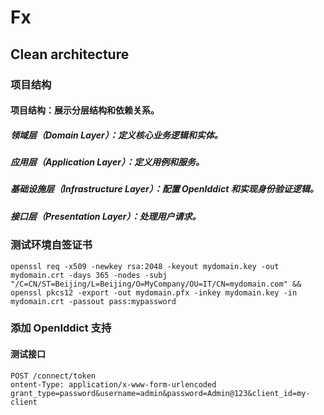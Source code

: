 # Fx

## Clean architecture

### 项目结构

#### 项目结构：展示分层结构和依赖关系。
##### 领域层（Domain Layer）：定义核心业务逻辑和实体。
##### 应用层（Application Layer）：定义用例和服务。
##### 基础设施层（Infrastructure Layer）：配置 OpenIddict 和实现身份验证逻辑。
##### 接口层（Presentation Layer）：处理用户请求。


### 测试环境自签证书
` openssl req -x509 -newkey rsa:2048 -keyout mydomain.key -out mydomain.crt -days 365 -nodes -subj "/C=CN/ST=Beijing/L=Beijing/O=MyCompany/OU=IT/CN=mydomain.com" && openssl pkcs12 -export -out mydomain.pfx -inkey mydomain.key -in mydomain.crt -passout pass:mypassword `

### 添加 OpenIddict 支持

#### 测试接口 

    POST /connect/token 
    ontent-Type: application/x-www-form-urlencoded
    grant_type=password&username=admin&password=Admin@123&client_id=my-client
